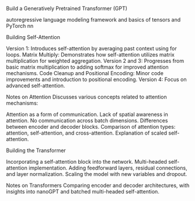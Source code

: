 Build a Generatively Pretrained Transformer (GPT)

autoregressive language modeling framework and basics of tensors and PyTorch nn


Building Self-Attention

Version 1: Introduces self-attention by averaging past context using for loops.
Matrix Multiply: Demonstrates how self-attention utilizes matrix multiplication for weighted aggregation.
Version 2 and 3: Progresses from basic matrix multiplication to adding softmax for improved attention mechanisms.
Code Cleanup and Positional Encoding: Minor code improvements and introduction to positional encoding.
Version 4: Focus on advanced self-attention.

Notes on Attention
Discusses various concepts related to attention mechanisms:

Attention as a form of communication.
Lack of spatial awareness in attention.
No communication across batch dimensions.
Differences between encoder and decoder blocks.
Comparison of attention types: attention, self-attention, and cross-attention.
Explanation of scaled self-attention.


Building the Transformer

Incorporating a self-attention block into the network.
Multi-headed self-attention implementation.
Adding feedforward layers, residual connections, and layer normalization.
Scaling the model with new variables and dropout.

Notes on Transformers
Comparing encoder and decoder architectures, with insights into nanoGPT and batched multi-headed self-attention.
